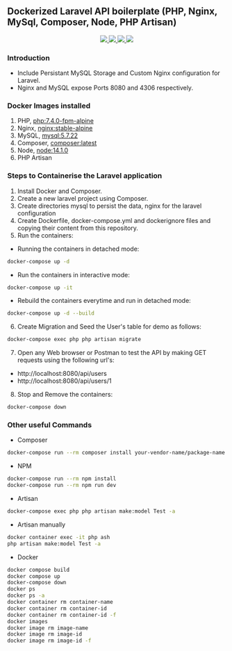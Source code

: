 ## Dockerized Laravel API boilerplate (PHP, Nginx, MySql, Composer, Node, PHP Artisan)
<p align="center">
  <a href="https://laravel.com/" alt="Built with: Laravel v7.14.1">
    <img src="https://badgen.net/badge/Built%20with/Laravel%20v7.14.1/FF2D20" />
  </a>
  <a href="https://www.php.net/downloads.php" alt="Powered by: PHP v7.4.4">
    <img src="https://badgen.net/badge/Powered%20by/PHP%20v7.4.4/8892BF" />
  </a>
  <a href="https://www.docker.com/get-started" alt="Powered by: Docker v19.03.8">
    <img src="https://badgen.net/badge/Powered%20by/Docker%20v19.03.8/099CEC" />
  </a>
  <a href="https://opensource.org/licenses/MIT" alt="License: MIT">
    <img src="https://img.shields.io/badge/License-MIT-green.svg" />
  </a>
</p>

### Introduction
- Include Persistant MySQL Storage and Custom Nginx configuration for Laravel. 
- Nginx and MySQL expose Ports 8080 and 4306 respectively.

### Docker Images installed
1. PHP, [php:7.4.0-fpm-alpine](https://hub.docker.com/_/php)
2. Nginx,  [nginx:stable-alpine](https://hub.docker.com/_/nginx)
3. MySQL, [mysql:5.7.22](https://hub.docker.com/_/mysql)
4. Composer, [composer:latest](https://hub.docker.com/_/composer)
5. Node, [node:14.1.0](https://hub.docker.com/_/node)
6. PHP Artisan

### Steps to Containerise the Laravel application
1. Install Docker and Composer.
2. Create a new laravel project using Composer.
3. Create directories mysql to persist the data, nginx for the laravel configuration
4. Create Dockerfile, docker-compose.yml and dockerignore files and copying their content from this repository.
5. Run the containers:
  - Running the containers in detached mode:
  ```bash
  docker-compose up -d
  ```
  - Run the containers in interactive mode:
  ```bash
  docker-compose up -it
  ```
  - Rebuild the containers everytime and run in detached mode:
  ```bash
  docker-compose up -d --build
  ```
6. Create Migration and Seed the User's table for demo as follows:
```bash
docker-compose exec php php artisan migrate
```
7. Open any Web browser or Postman to test the API by making GET requests using the following url's:
  - http://localhost:8080/api/users
  - http://localhost:8080/api/users/1

8. Stop and Remove the containers:
```bash
docker-compose down
```

### Other useful Commands
- Composer
```bash
docker-compose run --rm composer install your-vendor-name/package-name
```

- NPM
```bash
docker-compose run --rm npm install
docker-compose run --rm npm run dev
```

- Artisan
```bash
docker-compose exec php php artisan make:model Test -a
```

- Artisan manually
```bash
docker container exec -it php ash
php artisan make:model Test -a
```

- Docker
```bash
docker compose build
docker compose up
docker-compose down
docker ps
docker ps -a
docker container rm container-name
docker container rm container-id
docker container rm container-id -f
docker images
docker image rm image-name
docker image rm image-id
docker image rm image-id -f
```
